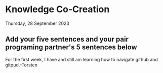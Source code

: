 # Knowledge Co-Creation
Thursday, 28 September 2023

## Add your five sentences and your pair programing partner's 5 sentences below
For the first week, I have and still am learning how to navigate github and gitpud.-Torsten
